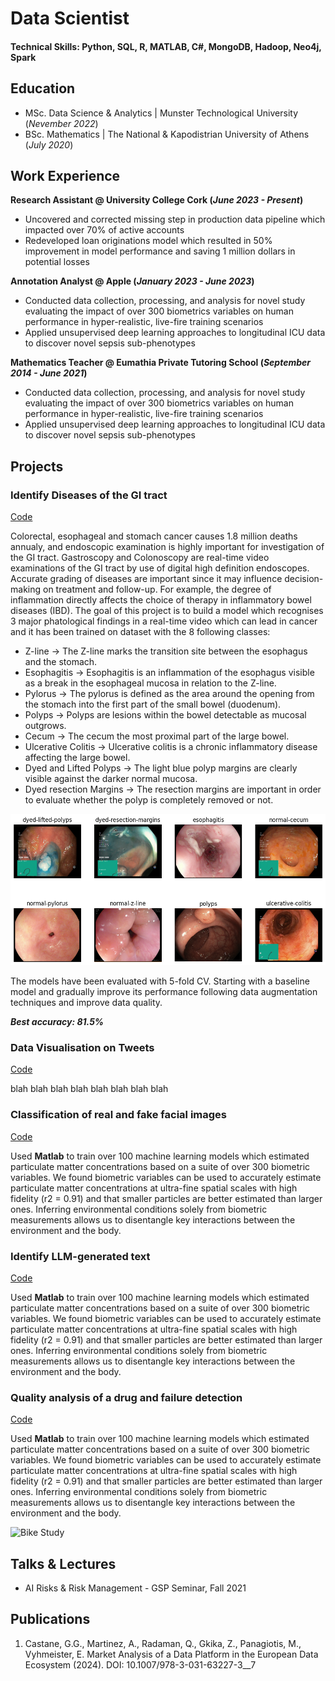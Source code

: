 # Data Scientist

#### Technical Skills: Python, SQL, R, MATLAB, C#, MongoDB, Hadoop, Neo4j, Spark

## Education
- MSc. Data Science & Analytics	| Munster Technological University (_Nevember 2022_)	 			        		
- BSc. Mathematics | The National & Kapodistrian University of Athens (_July 2020_)

## Work Experience
**Research Assistant @ University College Cork (_June 2023 - Present_)**
- Uncovered and corrected missing step in production data pipeline which impacted over 70% of active accounts
- Redeveloped loan originations model which resulted in 50% improvement in model performance and saving 1 million dollars in potential losses

**Annotation Analyst @ Apple (_January 2023 - June 2023_)**
- Conducted data collection, processing, and analysis for novel study evaluating the impact of over 300 biometrics variables on human performance in hyper-realistic, live-fire training scenarios
- Applied unsupervised deep learning approaches to longitudinal ICU data to discover novel sepsis sub-phenotypes

**Mathematics Teacher @ Eumathia Private Tutoring School (_September 2014 - June 2021_)**
- Conducted data collection, processing, and analysis for novel study evaluating the impact of over 300 biometrics variables on human performance in hyper-realistic, live-fire training scenarios
- Applied unsupervised deep learning approaches to longitudinal ICU data to discover novel sepsis sub-phenotypes

## Projects
### Identify Diseases of the GI tract
[Code](https://github.com/DimBik/DimBik/blob/main/Projects/Identify%20Diseases%20of%20the%20GI%20Tract.ipynb)

Colorectal, esophageal and stomach cancer causes 1.8 million deaths annualy, and endoscopic examination is highly important for investigation of the GI tract. Gastroscopy and Colonoscopy are real-time video examinations of the GI tract by use of digital high definition endoscopes. Accurate grading of diseases are important since it may influence decision-making on treatment and follow-up. For example, the degree of inflammation directly affects the choice of therapy in inflammatory bowel diseases (IBD). The goal of this project is to build a model which recognises 3 major phatological findings in a real-time video which can lead in cancer and it has been trained on dataset with the 8 following classes:

- Z-line -> The Z-line marks the transition site between the esophagus and the stomach.
- Esophagitis -> Esophagitis is an inflammation of the esophagus visible as a break in the esophageal mucosa in relation to the Z-line.
- Pylorus -> The pylorus is defined as the area around the opening from the stomach into the first part of the small bowel (duodenum).
- Polyps -> Polyps are lesions within the bowel detectable as mucosal outgrows.
- Cecum -> The cecum the most proximal part of the large bowel.
- Ulcerative Colitis -> Ulcerative colitis is a chronic inflammatory disease affecting the large bowel.
- Dyed and Lifted Polyps -> The light blue polyp margins are clearly visible against the darker normal mucosa.
- Dyed resection Margins -> The resection margins are important in order to evaluate whether the polyp is completely removed or not.

![8 Classes](/Photos/output.png)

The models have been evaluated with 5-fold CV. Starting with a baseline model and gradually improve its performance following data augmentation techniques and improve data quality.

**_Best accuracy: 81.5%_**


### Data Visualisation on Tweets
[Code](https://www.mdpi.com/1424-8220/22/11/4240)

blah blah blah blah blah blah blah blah

### Classification of real and fake facial images
[Code](https://www.mdpi.com/1424-8220/22/11/4240)

Used **Matlab** to train over 100 machine learning models which estimated particulate matter concentrations based on a suite of over 300 biometric variables. We found biometric variables can be used to accurately estimate particulate matter concentrations at ultra-fine spatial scales with high fidelity (r2 = 0.91) and that smaller particles are better estimated than larger ones. Inferring environmental conditions solely from biometric measurements allows us to disentangle key interactions between the environment and the body.

### Identify LLM-generated text
[Code](https://www.mdpi.com/1424-8220/22/11/4240)

Used **Matlab** to train over 100 machine learning models which estimated particulate matter concentrations based on a suite of over 300 biometric variables. We found biometric variables can be used to accurately estimate particulate matter concentrations at ultra-fine spatial scales with high fidelity (r2 = 0.91) and that smaller particles are better estimated than larger ones. Inferring environmental conditions solely from biometric measurements allows us to disentangle key interactions between the environment and the body.

### Quality analysis of a drug and failure detection
[Code](https://www.mdpi.com/1424-8220/22/11/4240)

Used **Matlab** to train over 100 machine learning models which estimated particulate matter concentrations based on a suite of over 300 biometric variables. We found biometric variables can be used to accurately estimate particulate matter concentrations at ultra-fine spatial scales with high fidelity (r2 = 0.91) and that smaller particles are better estimated than larger ones. Inferring environmental conditions solely from biometric measurements allows us to disentangle key interactions between the environment and the body.

![Bike Study](/assets/img/bike_study.jpeg)

## Talks & Lectures
- AI Risks & Risk Management - GSP Seminar, Fall 2021

## Publications
1. Castane, G.G., Martinez, A., Radaman, Q., Gkika, Z., Panagiotis, M., Vyhmeister, E. Market Analysis of a Data Platform in the European Data Ecosystem (2024). DOI: 10.1007/978-3-031-63227-3__7
